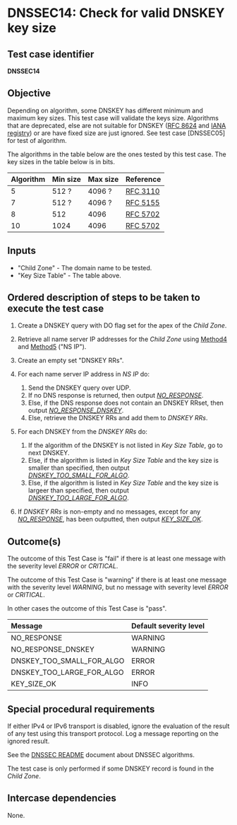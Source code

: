# DNSSEC14: Check for valid DNSKEY key size

## Test case identifier
**DNSSEC14**

## Objective

Depending on algorithm, some DNSKEY has different minimum and maximum
key sizes. This test case will validate the keys size. Algorithms
that are deprecated, else are not suitable for DNSKEY ([RFC 8624] and 
[IANA registry]) or are have fixed size are just ignored. See test case 
[DNSSEC05] for test of algorithm.

The algorithms in the table below are the ones tested by this test case.
The key sizes in the table below is in bits.

Algorithm | Min size  | Max size | Reference
:---------|:----------|:---------|:----------------
5         | 512 ?     | 4096 ?   | [RFC 3110]
7         | 512 ?     | 4096 ?   | [RFC 5155]
8         | 512       | 4096     | [RFC 5702]
10        | 1024      | 4096     | [RFC 5702]


## Inputs

* "Child Zone" - The domain name to be tested. 
* "Key Size Table" - The table above. 

## Ordered description of steps to be taken to execute the test case

1. Create a DNSKEY query with DO flag set for the apex of the
   *Child Zone*.

2. Retrieve all name server IP addresses for the
   *Child Zone* using [Method4] and [Method5] ("NS IP").

3. Create an empty set "DNSKEY RRs".

4. For each name server IP address in *NS IP* do:

   1. Send the DNSKEY query over UDP.
   2. If no DNS response is returned, then output *[NO_RESPONSE]*.
   3. Else, if the DNS response does not contain an DNSKEY RRset,
      then output *[NO_RESPONSE_DNSKEY]*.
   4. Else, retrieve the DNSKEY RRs and add them to *DNSKEY RRs*.

5. For each DNSKEY from the *DNSKEY RRs* do:
   1. If the algorithm of the DNSKEY is not listed in *Key Size 
      Table*, go to next DNSKEY.
   2. Else, if the algorithm is listed in *Key Size Table* and the
      key size is smaller than specified, then output 
      *[DNSKEY_TOO_SMALL_FOR_ALGO]*.
   3. Else, if the algorithm is listed in *Key Size Table* and the
      key size is largeer than specified, then output 
      *[DNSKEY_TOO_LARGE_FOR_ALGO]*.

6. If *DNSKEY RRs* is non-empty and no messages, except for any
   *[NO_RESPONSE]*, has been outputted, then output 
   *[KEY_SIZE_OK]*.      


## Outcome(s)

The outcome of this Test Case is "fail" if there is at least one message
with the severity level *ERROR* or *CRITICAL*.

The outcome of this Test Case is "warning" if there is at least one message
with the severity level *WARNING*, but no message with severity level
*ERROR* or *CRITICAL*.

In other cases the outcome of this Test Case is "pass".

Message                       | Default severity level
:-----------------------------|:-----------------------------------
NO_RESPONSE                   | WARNING
NO_RESPONSE_DNSKEY            | WARNING
DNSKEY_TOO_SMALL_FOR_ALGO     | ERROR
DNSKEY_TOO_LARGE_FOR_ALGO     | ERROR
KEY_SIZE_OK                   | INFO


## Special procedural requirements

If either IPv4 or IPv6 transport is disabled, ignore the evaluation of the
result of any test using this transport protocol. Log a message reporting
on the ignored result.

See the [DNSSEC README] document about DNSSEC algorithms.

The test case is only performed if some DNSKEY record is found in the
*Child Zone*.


## Intercase dependencies

None.

[RFC 8624]: https://www.rfc-editor.org/rfc/rfc8624.html#section-3.1
[IANA registry]: https://www.iana.org/assignments/dns-sec-alg-numbers/dns-sec-alg-numbers.xml
[RFC 5702]: https://tools.ietf.org/html/rfc5702#section-2
[RFC 3110]: https://tools.ietf.org/html/rfc3110
[RFC 5155]: https://tools.ietf.org/html/rfc5155



[Method4]: ../Methods.md#method-4-obtain-glue-address-records-from-parent
[Method5]: ../Methods.md#method-5-obtain-the-name-server-address-records-from-child

[DNSSEC README]:             ./README.md
[NO_RESPONSE]:               #outcomes
[NO_RESPONSE_DNSKEY]:        #outcomes
[DNSKEY_TOO_SMALL_FOR_ALGO]: #outcomes
[DNSKEY_TOO_LARGE_FOR_ALGO]: #outcomes
[KEY_SIZE_OK]:               #outcomes

